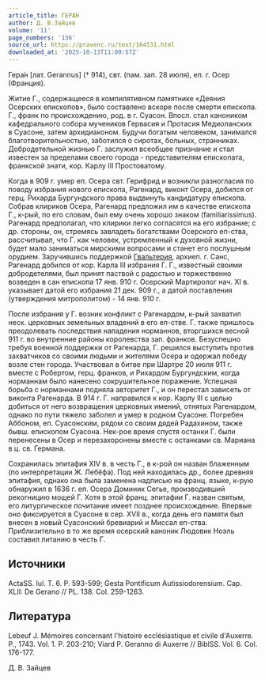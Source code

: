 ```yaml
---
article_title: ГЕРАН
author: Д. В.Зайцев
volume: '11'
page_numbers: '136'
source_url: https://pravenc.ru/text/164531.html
downloaded_at: '2025-10-13T11:00:57Z'
---
```


Гера́н [лат. Gerannus] († 914), свт. (пам. зап. 28 июля), еп. г. Осер (Франция).

Житие Г., содержащееся в компилятивном памятнике «Деяния Осерских епископов», было составлено вскоре после смерти епископа. Г., франк по происхождению, род. в г. Суасон. Впосл. стал каноником кафедрального собора мучеников Гервасия и Протасия Медиоланских в Суасоне, затем архидиаконом. Будучи богатым человеком, занимался благотворительностью, заботился о сиротах, больных, странниках. Добродетельной жизнью Г. заслужил всеобщее признание и стал известен за пределами своего города - представителям епископата, франкской знати, кор. Карлу III Простоватому.

Когда в 909 г. умер еп. Осера свт. Герифрид и возникли разногласия по поводу избрания нового епископа, Рагенард, виконт Осера, добился от герц. Рихарда Бургундского права выдвинуть кандидатуру епископа. Собрав клириков Осера, Рагенард предложил им в качестве епископа Г., к-рый, по его словам, был ему очень хорошо знаком (familiarissimus). Рагенард предполагал, что клирики легко согласятся на его избрание; с др. стороны, он, стремясь завладеть богатствами Осерского еп-ства, рассчитывал, что Г. как человек, устремленный к духовной жизни, будет мало заниматься мирскими вопросами и станет его послушным орудием. Заручившись поддержкой [Гвальтерия](https://pravenc.ru/text/Гвальтерия.html), архиеп. г. Санс, Рагенард добился от кор. Карла III избрания Г. Г., известный своими добродетелями, был принят паствой с радостью и торжественно возведен в сан епископа 17 янв. 910 г. Осерский Мартиролог нач. XI в. указывает датой его избрания 21 дек. 909 г., а датой поставления (утверждения митрополитом) - 14 янв. 910 г.

После избрания у Г. возник конфликт с Рагенардом, к-рый захватил неск. церковных земельных владений в его еп-стве. Г. также пришлось преодолевать последствия нападения норманнов, вторгшихся весной 911 г. во внутренние районы королевства зап. франков. Безуспешно требуя военной поддержки от Рагенарда, Г. решился выступить против захватчиков со своими людьми и жителями Осера и одержал победу возле стен города. Участвовал в битве при Шартре 20 июля 911 г. вместе с Робертом, герц. франков, и Рихардом Бургундским, когда норманнам было нанесено сокрушительное поражение. Успешная борьба с норманнами подняла авторитет Г., и он перестал зависеть от виконта Рагенарда. В 914 г. Г. направился к кор. Карлу III с целью добиться от него возвращения церковных имений, отнятых Рагенардом, однако по пути тяжело заболел и умер в родном Суасоне. Погребен Аббоном, еп. Суасонским, рядом со своим дядей Радахином, также бывш. епископом Суасона. Нек-рое время спустя останки Г. были перенесены в Осер и перезахоронены вместе с останками св. Мариана в ц. св. Германа.

Сохранилась эпитафия XIV в. в честь Г., в к-рой он назван блаженным (по интерпретации Ж. Лебёфа). Под ней находилась др., более древняя эпитафия, однако она была заменена надписью на франц. языке, к-рую обнаружил в 1636 г. еп. Осера Доминик Сегье, производивший рекогницию мощей Г. Хотя в этой франц. эпитафии Г. назван святым, его литургическое почитание имеет позднее происхождение. Впервые оно фиксируется в Суасоне в сер. XVII в., когда день его памяти был внесен в новый Суасонский бревиарий и Миссал еп-ства. Приблизительно в то же время осерский каноник Людовик Ноэль составил литанию в честь Г.

## Источники

ActaSS. Iul. T. 6. P. 593-599; Gesta Pontificum Autissiodorensium. Cap. XLII: De Gerano // PL. 138. Col. 259-1263.

## Литература

Lebeuf J. Mémoires concernant l'histoire ecclésiastique et civile d'Auxerre. P., 1743. Vol. 1. P. 203-210; Viard P. Geranno di Auxerre // BiblSS. Vol. 6. Col. 176-177.

Д. В.  Зайцев
